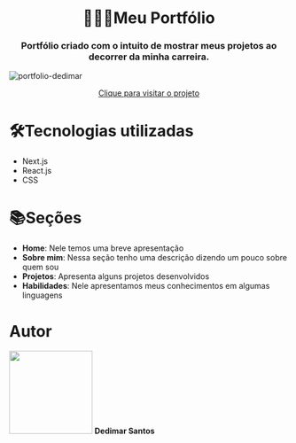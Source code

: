 <h1 align="center">👨🏿‍💻Meu Portfólio</h1>

<h3 align="center">  Portfólio criado com o intuito de mostrar meus projetos ao decorrer da minha carreira.</h3>

![portfolio-dedimar](https://user-images.githubusercontent.com/85937748/150992757-f59f9e87-be3c-449b-a7aa-8975b507b8b4.png)

<div align="center">
  <a href="https://portfolio-dedimar.vercel.app/">Clique para visitar o projeto</a>  
</div>

# 🛠️Tecnologias utilizadas
 - Next.js
 - React.js
 - CSS

# 📚Seções
<ul>
  <li><b>Home</b>: Nele temos uma breve apresentação</li>
  <li><b>Sobre mim</b>: Nessa seção tenho uma descrição dizendo um pouco sobre quem sou</li>
  <li><b>Projetos</b>: Apresenta alguns projetos desenvolvidos</li>
  <li><b>Habilidades</b>: Nele apresentamos meus conhecimentos em algumas linguagens</li>
</ul>

# Autor
<img src="https://user-images.githubusercontent.com/85937748/150689406-ad12d7cb-f044-4f7a-9f26-8e48f74c018c.jpg" width="150"/>
<b>Dedimar Santos</b>
